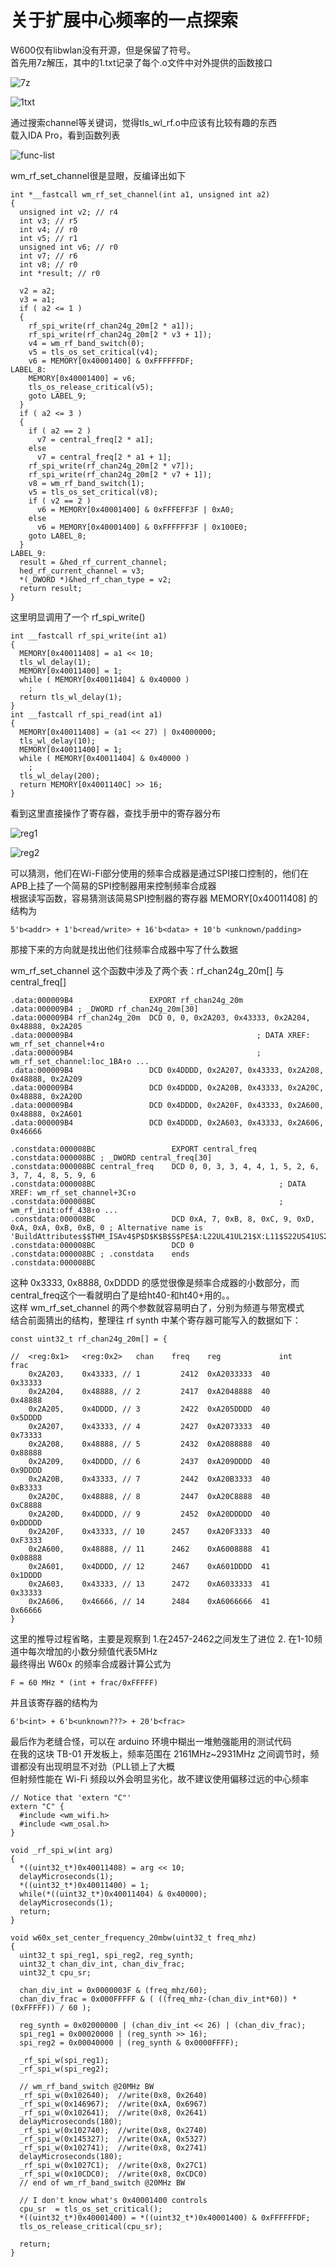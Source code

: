 # 关于扩展中心频率的一点探索  

W600仅有libwlan没有开源，但是保留了符号。  
首先用7z解压，其中的1.txt记录了每个.o文件中对外提供的函数接口  

![7z](https://github.com/libc0607/w60x-rf-hacking/blob/main/screenshots/20201101141251.jpg)

![1txt](https://github.com/libc0607/w60x-rf-hacking/blob/main/screenshots/20201101141230.jpg)


通过搜索channel等关键词，觉得tls_wl_rf.o中应该有比较有趣的东西  
载入IDA Pro，看到函数列表  

![func-list](https://github.com/libc0607/w60x-rf-hacking/blob/main/screenshots/20201101140901.jpg)

wm_rf_set_channel很是显眼，反编译出如下 

```
int *__fastcall wm_rf_set_channel(int a1, unsigned int a2)
{
  unsigned int v2; // r4
  int v3; // r5
  int v4; // r0
  int v5; // r1
  unsigned int v6; // r0
  int v7; // r6
  int v8; // r0
  int *result; // r0

  v2 = a2;
  v3 = a1;
  if ( a2 <= 1 )
  {
    rf_spi_write(rf_chan24g_20m[2 * a1]);
    rf_spi_write(rf_chan24g_20m[2 * v3 + 1]);
    v4 = wm_rf_band_switch(0);
    v5 = tls_os_set_critical(v4);
    v6 = MEMORY[0x40001400] & 0xFFFFFFDF;
LABEL_8:
    MEMORY[0x40001400] = v6;
    tls_os_release_critical(v5);
    goto LABEL_9;
  }
  if ( a2 <= 3 )
  {
    if ( a2 == 2 )
      v7 = central_freq[2 * a1];
    else
      v7 = central_freq[2 * a1 + 1];
    rf_spi_write(rf_chan24g_20m[2 * v7]);
    rf_spi_write(rf_chan24g_20m[2 * v7 + 1]);
    v8 = wm_rf_band_switch(1);
    v5 = tls_os_set_critical(v8);
    if ( v2 == 2 )
      v6 = MEMORY[0x40001400] & 0xFFFEFF3F | 0xA0;
    else
      v6 = MEMORY[0x40001400] & 0xFFFFFF3F | 0x100E0;
    goto LABEL_8;
  }
LABEL_9:
  result = &hed_rf_current_channel;
  hed_rf_current_channel = v3;
  *(_DWORD *)&hed_rf_chan_type = v2;
  return result;
}
```



这里明显调用了一个 rf_spi_write()
```
int __fastcall rf_spi_write(int a1)
{
  MEMORY[0x40011408] = a1 << 10;
  tls_wl_delay(1);
  MEMORY[0x40011400] = 1;
  while ( MEMORY[0x40011404] & 0x40000 )
    ;
  return tls_wl_delay(1);
}
int __fastcall rf_spi_read(int a1)
{
  MEMORY[0x40011408] = (a1 << 27) | 0x4000000;
  tls_wl_delay(10);
  MEMORY[0x40011400] = 1;
  while ( MEMORY[0x40011404] & 0x40000 )
    ;
  tls_wl_delay(200);
  return MEMORY[0x4001140C] >> 16;
}
```

看到这里直接操作了寄存器，查找手册中的寄存器分布  

![reg1](https://github.com/libc0607/w60x-rf-hacking/blob/main/screenshots/20201101144440.jpg)  

![reg2](https://github.com/libc0607/w60x-rf-hacking/blob/main/screenshots/20201101145004.jpg)  


可以猜测，他们在Wi-Fi部分使用的频率合成器是通过SPI接口控制的，他们在APB上挂了一个简易的SPI控制器用来控制频率合成器  
根据读写函数，容易猜测该简易SPI控制器的寄存器 MEMORY[0x40011408] 的结构为  
```
5'b<addr> + 1'b<read/write> + 16'b<data> + 10'b <unknown/padding>
```

那接下来的方向就是找出他们往频率合成器中写了什么数据  

wm_rf_set_channel 这个函数中涉及了两个表：rf_chan24g_20m[] 与 central_freq[]  
```
.data:000009B4                 EXPORT rf_chan24g_20m
.data:000009B4 ; _DWORD rf_chan24g_20m[30]
.data:000009B4 rf_chan24g_20m  DCD 0, 0, 0x2A203, 0x43333, 0x2A204, 0x48888, 0x2A205
.data:000009B4                                         ; DATA XREF: wm_rf_set_channel+4↑o
.data:000009B4                                         ; wm_rf_set_channel:loc_1BA↑o ...
.data:000009B4                 DCD 0x4DDDD, 0x2A207, 0x43333, 0x2A208, 0x48888, 0x2A209
.data:000009B4                 DCD 0x4DDDD, 0x2A20B, 0x43333, 0x2A20C, 0x48888, 0x2A20D
.data:000009B4                 DCD 0x4DDDD, 0x2A20F, 0x43333, 0x2A600, 0x48888, 0x2A601
.data:000009B4                 DCD 0x4DDDD, 0x2A603, 0x43333, 0x2A606, 0x46666
```
```
.constdata:000008BC                 EXPORT central_freq
.constdata:000008BC ; _DWORD central_freq[30]
.constdata:000008BC central_freq    DCD 0, 0, 3, 3, 4, 4, 1, 5, 2, 6, 3, 7, 4, 8, 5, 9, 6
.constdata:000008BC                                         ; DATA XREF: wm_rf_set_channel+3C↑o
.constdata:000008BC                                         ; wm_rf_init:off_438↑o ...
.constdata:000008BC                 DCD 0xA, 7, 0xB, 8, 0xC, 9, 0xD, 0xA, 0xA, 0xB, 0xB, 0 ; Alternative name is 'BuildAttributes$$THM_ISAv4$P$D$K$B$S$PE$A:L22UL41UL21$X:L11$S22US41US21$IEEE1$IW$USESV6$~STKCKD$USESV7$~SHL$OSPACE$EBA8$REQ8$PRES8$EABIv2'
.constdata:000008BC                 DCD 0
.constdata:000008BC ; .constdata    ends
.constdata:000008BC
```

这种 0x3333, 0x8888, 0xDDDD 的感觉很像是频率合成器的小数部分，而central_freq这个一看就明白了是给ht40-和ht40+用的。。  
这样 wm_rf_set_channel 的两个参数就容易明白了，分别为频道与带宽模式  
结合前面猜出的结构，整理往 rf synth 中某个寄存器可能写入的数据如下：
```
const uint32_t rf_chan24g_20m[] = {
	
//	<reg:0x1>	<reg:0x2>	chan 	freq	reg			    int		frac
	0x2A203, 	0x43333, //	1		  2412	0xA2033333	40		0x33333
	0x2A204, 	0x48888, // 2		  2417	0xA2048888	40		0x48888
	0x2A205, 	0x4DDDD, // 3		  2422	0xA205DDDD	40		0x5DDDD
	0x2A207, 	0x43333, // 4		  2427	0xA2073333	40		0x73333
	0x2A208, 	0x48888, // 5		  2432	0xA2088888	40		0x88888
	0x2A209, 	0x4DDDD, // 6		  2437	0xA209DDDD	40		0x9DDDD
	0x2A20B, 	0x43333, // 7		  2442	0xA20B3333	40		0xB3333
	0x2A20C, 	0x48888, // 8		  2447	0xA20C8888	40		0xC8888
	0x2A20D, 	0x4DDDD, // 9		  2452	0xA20DDDDD	40		0xDDDDD
	0x2A20F, 	0x43333, // 10		2457	0xA20F3333	40		0xF3333
	0x2A600, 	0x48888, // 11		2462	0xA6008888	41		0x08888
	0x2A601, 	0x4DDDD, // 12		2467	0xA601DDDD	41		0x1DDDD
	0x2A603, 	0x43333, // 13		2472	0xA6033333	41		0x33333
	0x2A606, 	0x46666, // 14		2484	0xA6066666	41		0x66666
}
```

这里的推导过程省略，主要是观察到 1.在2457-2462之间发生了进位 2. 在1-10频道中每次增加的小数分频值代表5MHz   
最终得出 W60x 的频率合成器计算公式为   
```
F = 60 MHz * (int + frac/0xFFFFF)
```
并且该寄存器的结构为   
```
6'b<int> + 6'b<unknown???> + 20'b<frac>
```
最后作为老缝合怪，可以在 arduino 环境中糊出一堆勉强能用的测试代码  
在我的这块 TB-01 开发板上，频率范围在 2161MHz~2931MHz 之间调节时，频谱都没有出现明显不对劲（PLL锁上了大概  
但射频性能在 Wi-Fi 频段以外会明显劣化，故不建议使用偏移过远的中心频率  
```
// Notice that 'extern "C"' 
extern "C" {
  #include <wm_wifi.h>
  #include <wm_osal.h>
}

void _rf_spi_w(int arg)
{
  *((uint32_t*)0x40011408) = arg << 10;    
  delayMicroseconds(1);
  *((uint32_t*)0x40011400) = 1;
  while(*((uint32_t*)0x40011404) & 0x40000);
  delayMicroseconds(1);
  return;
}

void w60x_set_center_frequency_20mbw(uint32_t freq_mhz) 
{
  uint32_t spi_reg1, spi_reg2, reg_synth;
  uint32_t chan_div_int, chan_div_frac;
  uint32_t cpu_sr;
  
  chan_div_int = 0x0000003F & (freq_mhz/60);
  chan_div_frac = 0x000FFFFF & ( ((freq_mhz-(chan_div_int*60)) * (0xFFFFF)) / 60 );
  
  reg_synth = 0x02000000 | (chan_div_int << 26) | (chan_div_frac);
  spi_reg1 = 0x00020000 | (reg_synth >> 16);
  spi_reg2 = 0x00040000 | (reg_synth & 0x0000FFFF);
  
  _rf_spi_w(spi_reg1);
  _rf_spi_w(spi_reg2);

  // wm_rf_band_switch @20MHz BW
  _rf_spi_w(0x102640);  //write(0x8, 0x2640)
  _rf_spi_w(0x146967);  //write(0xA, 0x6967)
  _rf_spi_w(0x102641);  //write(0x8, 0x2641)
  delayMicroseconds(180);
  _rf_spi_w(0x102740);  //write(0x8, 0x2740)
  _rf_spi_w(0x145327);  //write(0xA, 0x5327)
  _rf_spi_w(0x102741);  //write(0x8, 0x2741)
  delayMicroseconds(180);
  _rf_spi_w(0x1027C1);  //write(0x8, 0x27C1)
  _rf_spi_w(0x10CDC0);  //write(0x8, 0xCDC0)
  // end of wm_rf_band_switch @20MHz BW

  // I don't know what's 0x40001400 controls
  cpu_sr  = tls_os_set_critical();
  *((uint32_t*)0x40001400) = *((uint32_t*)0x40001400) & 0xFFFFFFDF;
  tls_os_release_critical(cpu_sr);  

  return;
}

```
